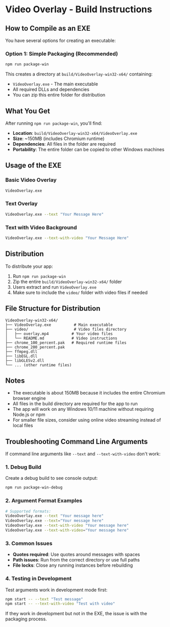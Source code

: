# Video Overlay - Build Instructions

## How to Compile as an EXE

You have several options for creating an executable:

### Option 1: Simple Packaging (Recommended)
```bash
npm run package-win
```
This creates a directory at `build/VideoOverlay-win32-x64/` containing:
- `VideoOverlay.exe` - The main executable
- All required DLLs and dependencies
- You can zip this entire folder for distribution

## What You Get

After running `npm run package-win`, you'll find:
- **Location**: `build/VideoOverlay-win32-x64/VideoOverlay.exe`
- **Size**: ~150MB (includes Chromium runtime)
- **Dependencies**: All files in the folder are required
- **Portability**: The entire folder can be copied to other Windows machines

## Usage of the EXE

### Basic Video Overlay
```bash
VideoOverlay.exe
```

### Text Overlay
```bash
VideoOverlay.exe --text "Your Message Here"
```

### Text with Video Background
```bash
VideoOverlay.exe --text-with-video "Your Message Here"
```

## Distribution

To distribute your app:

1. Run `npm run package-win`
2. Zip the entire `build/VideoOverlay-win32-x64/` folder
3. Users extract and run `VideoOverlay.exe`
4. Make sure to include the `video/` folder with video files if needed

## File Structure for Distribution
```
VideoOverlay-win32-x64/
├── VideoOverlay.exe          # Main executable
├── video/                    # Video files directory
│   ├── overlay.mp4          # Your video files
│   └── README.md            # Video instructions
├── chrome_100_percent.pak   # Required runtime files
├── chrome_200_percent.pak
├── ffmpeg.dll
├── libEGL.dll
├── libGLESv2.dll
└── ... (other runtime files)
```

## Notes

- The executable is about 150MB because it includes the entire Chromium browser engine
- All files in the build directory are required for the app to run
- The app will work on any Windows 10/11 machine without requiring Node.js or npm
- For smaller file sizes, consider using online video streaming instead of local files

## Troubleshooting Command Line Arguments

If command line arguments like `--text` and `--text-with-video` don't work:

### 1. Debug Build
Create a debug build to see console output:
```bash
npm run package-win-debug
```

### 2. Argument Format Examples
```bash
# Supported formats:
VideoOverlay.exe --text "Your message here"
VideoOverlay.exe --text="Your message here"
VideoOverlay.exe --text-with-video "Your message here"
VideoOverlay.exe --text-with-video="Your message here"
```

### 3. Common Issues
- **Quotes required**: Use quotes around messages with spaces
- **Path issues**: Run from the correct directory or use full paths
- **File locks**: Close any running instances before rebuilding

### 4. Testing in Development
Test arguments work in development mode first:
```bash
npm start -- --text "Test message"
npm start -- --text-with-video "Test with video"
```

If they work in development but not in the EXE, the issue is with the packaging process.
